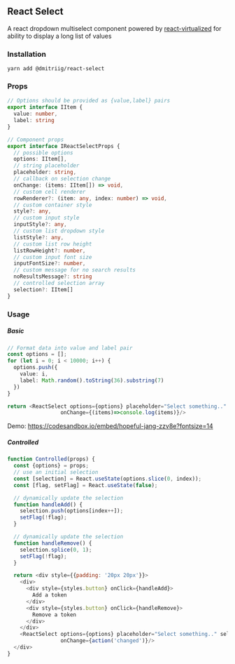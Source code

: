 ## React Select

A react dropdown multiselect component powered by <a href='https://github.com/bvaughn/react-virtualized'>react-virtualized</a> for ability to display a long list of values

### Installation

```yarn add @dmitriig/react-select```
### Props
```typescript
// Options should be provided as {value,label} pairs 
export interface IItem {
  value: number,
  label: string
}

// Component props
export interface IReactSelectProps {
  // possible options
  options: IItem[],
  // string placeholder
  placeholder: string,
  // callback on selection change
  onChange: (items: IItem[]) => void,
  // custom cell renderer
  rowRenderer?: (item: any, index: number) => void,
  // custom container style
  style?: any,
  // custom input style
  inputStyle?: any,
  // custom list dropdown style
  listStyle?: any,
  // custom list row height
  listRowHeight?: number,
  // custom input font size
  inputFontSize?: number,
  // custom message for no search results
  noResultsMessage?: string
  // controlled selection array
  selection?: IItem[]
}
```

### Usage
##### Basic
```typescript
// Format data into value and label pair
const options = [];
for (let i = 0; i < 10000; i++) {
  options.push({
    value: i,
    label: Math.random().toString(36).substring(7)
  })
}

return <ReactSelect options={options} placeholder="Select something.."
                 onChange={(items)=>console.log(items)}/>
```

Demo: https://codesandbox.io/embed/hopeful-jang-zzv8e?fontsize=14

##### Controlled
```javascript
function Controlled(props) {
  const {options} = props;
  // use an initial selection
  const [selection] = React.useState(options.slice(0, index));
  const [flag, setFlag] = React.useState(false);

  // dynamically update the selection  
  function handleAdd() {
    selection.push(options[index++]);
    setFlag(!flag);
  }

  // dynamically update the selection
  function handleRemove() {
    selection.splice(0, 1);
    setFlag(!flag);
  }

  return <div style={{padding: '20px 20px'}}>
    <div>
      <div style={styles.button} onClick={handleAdd}>
        Add a token
      </div>
      <div style={styles.button} onClick={handleRemove}>
        Remove a token
      </div>
    </div>
    <ReactSelect options={options} placeholder="Select something.." selection={selection}
                 onChange={action('changed')}/>
  </div>
}
```
